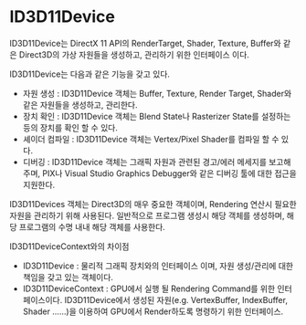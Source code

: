 # ID3D11Device

ID3D11Device는 DirectX 11 API의 RenderTarget, Shader, Texture, Buffer와 같은 Direct3D의 가상 자원들을 생성하고, 관리하기 위한 인터페이스 이다.

ID3D11Device는 다음과 같은 기능을 갖고 있다.

- 자원 생성 : ID3D11Device 객체는 Buffer, Texture, Render Target, Shader와 같은 자원들을 생성하고, 관리한다.
- 장치 확인 : ID3D11Device 객체는 Blend State나 Rasterizer State를 설정하는 등의 장치를 확인 할 수 있다.
- 셰이더 컴파일 : ID3D11Device 객체는 Vertex/Pixel Shader를 컴파일 할 수 있다.
- 디버깅 : ID3D11Device 객체는 그래픽 자원과 관련된 경고/에러 메세지를 보고해주며, PIX나 Visual Studio Graphics Debugger와 같은 디버깅 툴에 대한 접근을 지원한다.

ID3D11Devices 객체는 Direct3D의 매우 중요한 객체이며, Rendering 연산시 필요한 자원을 관리하기 위해 사용된다. 일반적으로 프로그램 생성시 해당 객체를 생성하며, 해당 프로그램의 수명 내내 해당 객체를 사용한다.

ID3D11DeviceContext와의 차이점

- ID3D11Device : 물리적 그래픽 장치와의 인터페이스 이며, 자원 생성/관리에 대한 책임을 갖고 있는 객체이다.
- ID3D11DeviceContext :  GPU에서 실행 될 Rendering Command를 위한 인터페이스이다. ID3D11Device에서 생성된 자원(e.g. VertexBuffer, IndexBuffer, Shader ……)을 이용하여 GPU에서 Render하도록 명령하기 위한 인터페이스.